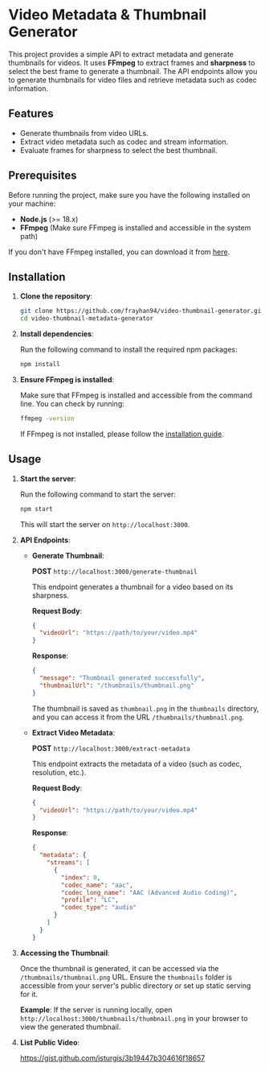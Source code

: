 # Video Metadata & Thumbnail Generator

This project provides a simple API to extract metadata and generate thumbnails for videos. It uses **FFmpeg** to extract frames and **sharpness** to select the best frame to generate a thumbnail. The API endpoints allow you to generate thumbnails for video files and retrieve metadata such as codec information.

## Features
- Generate thumbnails from video URLs.
- Extract video metadata such as codec and stream information.
- Evaluate frames for sharpness to select the best thumbnail.

## Prerequisites
Before running the project, make sure you have the following installed on your machine:

- **Node.js** (>= 18.x)
- **FFmpeg** (Make sure FFmpeg is installed and accessible in the system path)

If you don't have FFmpeg installed, you can download it from [here](https://ffmpeg.org/download.html).

## Installation

1. **Clone the repository**:
    ```bash
    git clone https://github.com/frayhan94/video-thumbnail-generator.git
    cd video-thumbnail-metadata-generator
    ```

2. **Install dependencies**:

   Run the following command to install the required npm packages:

    ```bash
    npm install
    ```

3. **Ensure FFmpeg is installed**:

   Make sure that FFmpeg is installed and accessible from the command line. You can check by running:

    ```bash
    ffmpeg -version
    ```

   If FFmpeg is not installed, please follow the [installation guide](https://ffmpeg.org/download.html).

## Usage

1. **Start the server**:

   Run the following command to start the server:

    ```bash
    npm start
    ```

   This will start the server on `http://localhost:3000`.

2. **API Endpoints**:

    - **Generate Thumbnail**:

      **POST** `http://localhost:3000/generate-thumbnail`

      This endpoint generates a thumbnail for a video based on its sharpness.

      **Request Body**:
      ```json
      {
        "videoUrl": "https://path/to/your/video.mp4"
      }
      ```

      **Response**:
      ```json
      {
        "message": "Thumbnail generated successfully",
        "thumbnailUrl": "/thumbnails/thumbnail.png"
      }
      ```

      The thumbnail is saved as `thumbnail.png` in the `thumbnails` directory, and you can access it from the URL `/thumbnails/thumbnail.png`.

    - **Extract Video Metadata**:

      **POST** `http://localhost:3000/extract-metadata`

      This endpoint extracts the metadata of a video (such as codec, resolution, etc.).

      **Request Body**:
      ```json
      {
        "videoUrl": "https://path/to/your/video.mp4"
      }
      ```

      **Response**:
      ```json
      {
        "metadata": {
          "streams": [
            {
              "index": 0,
              "codec_name": "aac",
              "codec_long_name": "AAC (Advanced Audio Coding)",
              "profile": "LC",
              "codec_type": "audio"
            }
          ]
        }
      }
      ```

3. **Accessing the Thumbnail**:

   Once the thumbnail is generated, it can be accessed via the `/thumbnails/thumbnail.png` URL. Ensure the `thumbnails` folder is accessible from your server's public directory or set up static serving for it.

   **Example**: If the server is running locally, open `http://localhost:3000/thumbnails/thumbnail.png` in your browser to view the generated thumbnail.


4. **List Public Video**:

   https://gist.github.com/jsturgis/3b19447b304616f18657
